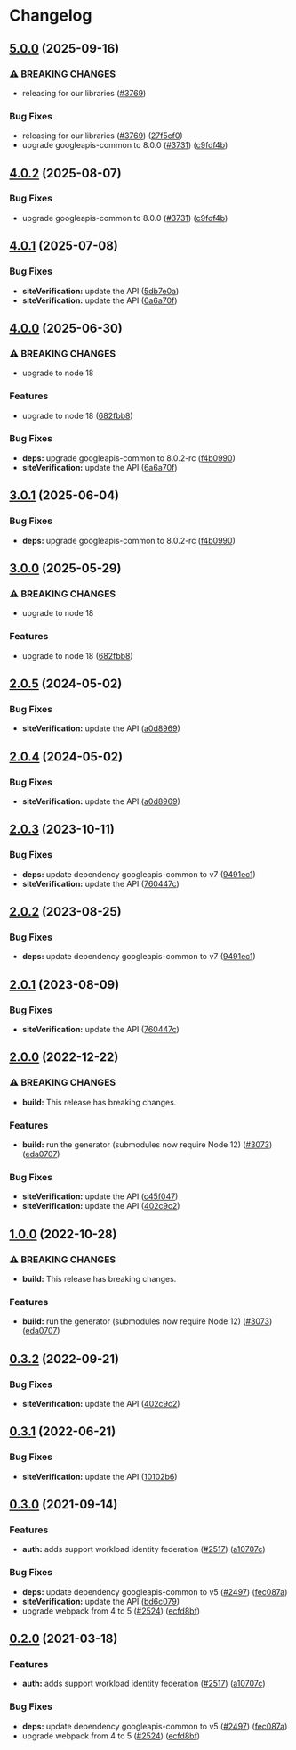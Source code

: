 # Changelog

## [5.0.0](https://github.com/googleapis/google-api-nodejs-client/compare/siteverification-v4.0.1...siteverification-v5.0.0) (2025-09-16)


### ⚠ BREAKING CHANGES

* releasing for our libraries ([#3769](https://github.com/googleapis/google-api-nodejs-client/issues/3769))

### Bug Fixes

* releasing for our libraries ([#3769](https://github.com/googleapis/google-api-nodejs-client/issues/3769)) ([27f5cf0](https://github.com/googleapis/google-api-nodejs-client/commit/27f5cf0a0190a5e8e8bf970f7a7cf77c409f093e))
* upgrade googleapis-common to 8.0.0  ([#3731](https://github.com/googleapis/google-api-nodejs-client/issues/3731)) ([c9fdf4b](https://github.com/googleapis/google-api-nodejs-client/commit/c9fdf4b34d6c9bcf608eee35dd281d4680be9797))

## [4.0.2](https://github.com/googleapis/google-api-nodejs-client/compare/siteverification-v4.0.1...siteverification-v4.0.2) (2025-08-07)


### Bug Fixes

* upgrade googleapis-common to 8.0.0  ([#3731](https://github.com/googleapis/google-api-nodejs-client/issues/3731)) ([c9fdf4b](https://github.com/googleapis/google-api-nodejs-client/commit/c9fdf4b34d6c9bcf608eee35dd281d4680be9797))

## [4.0.1](https://github.com/googleapis/google-api-nodejs-client/compare/siteverification-v4.0.0...siteverification-v4.0.1) (2025-07-08)


### Bug Fixes

* **siteVerification:** update the API ([5db7e0a](https://github.com/googleapis/google-api-nodejs-client/commit/5db7e0a2cb2d5f039e925f323cd0d2d0b525106b))
* **siteVerification:** update the API ([6a6a70f](https://github.com/googleapis/google-api-nodejs-client/commit/6a6a70fb4263d907502f8edb14bc3f71f2f5f866))

## [4.0.0](https://github.com/googleapis/google-api-nodejs-client/compare/siteverification-v3.0.1...siteverification-v4.0.0) (2025-06-30)


### ⚠ BREAKING CHANGES

* upgrade to node 18

### Features

* upgrade to node 18 ([682fbb8](https://github.com/googleapis/google-api-nodejs-client/commit/682fbb869189ae92b3e9a194d37d0548af0c1f92))


### Bug Fixes

* **deps:** upgrade googleapis-common to 8.0.2-rc ([f4b0990](https://github.com/googleapis/google-api-nodejs-client/commit/f4b099071040cfbcfe4a2e7d487d45ee93b369e0))
* **siteVerification:** update the API ([6a6a70f](https://github.com/googleapis/google-api-nodejs-client/commit/6a6a70fb4263d907502f8edb14bc3f71f2f5f866))

## [3.0.1](https://github.com/googleapis/google-api-nodejs-client/compare/siteverification-v3.0.0...siteverification-v3.0.1) (2025-06-04)


### Bug Fixes

* **deps:** upgrade googleapis-common to 8.0.2-rc ([f4b0990](https://github.com/googleapis/google-api-nodejs-client/commit/f4b099071040cfbcfe4a2e7d487d45ee93b369e0))

## [3.0.0](https://github.com/googleapis/google-api-nodejs-client/compare/siteverification-v2.0.5...siteverification-v3.0.0) (2025-05-29)


### ⚠ BREAKING CHANGES

* upgrade to node 18

### Features

* upgrade to node 18 ([682fbb8](https://github.com/googleapis/google-api-nodejs-client/commit/682fbb869189ae92b3e9a194d37d0548af0c1f92))

## [2.0.5](https://github.com/googleapis/google-api-nodejs-client/compare/siteverification-v2.0.4...siteverification-v2.0.5) (2024-05-02)


### Bug Fixes

* **siteVerification:** update the API ([a0d8969](https://github.com/googleapis/google-api-nodejs-client/commit/a0d896969a6635f013a428cc58519075e58f7cfc))

## [2.0.4](https://github.com/googleapis/google-api-nodejs-client/compare/siteverification-v2.0.3...siteverification-v2.0.4) (2024-05-02)


### Bug Fixes

* **siteVerification:** update the API ([a0d8969](https://github.com/googleapis/google-api-nodejs-client/commit/a0d896969a6635f013a428cc58519075e58f7cfc))

## [2.0.3](https://github.com/googleapis/google-api-nodejs-client/compare/siteverification-v2.0.2...siteverification-v2.0.3) (2023-10-11)


### Bug Fixes

* **deps:** update dependency googleapis-common to v7 ([9491ec1](https://github.com/googleapis/google-api-nodejs-client/commit/9491ec1cdc3c413e7d73edcfcd59cf5c28a7c855))
* **siteVerification:** update the API ([760447c](https://github.com/googleapis/google-api-nodejs-client/commit/760447c31306ecfff4e66d6d0b10390a398a97fc))

## [2.0.2](https://github.com/googleapis/google-api-nodejs-client/compare/siteverification-v2.0.1...siteverification-v2.0.2) (2023-08-25)


### Bug Fixes

* **deps:** update dependency googleapis-common to v7 ([9491ec1](https://github.com/googleapis/google-api-nodejs-client/commit/9491ec1cdc3c413e7d73edcfcd59cf5c28a7c855))

## [2.0.1](https://github.com/googleapis/google-api-nodejs-client/compare/siteverification-v2.0.0...siteverification-v2.0.1) (2023-08-09)


### Bug Fixes

* **siteVerification:** update the API ([760447c](https://github.com/googleapis/google-api-nodejs-client/commit/760447c31306ecfff4e66d6d0b10390a398a97fc))

## [2.0.0](https://github.com/googleapis/google-api-nodejs-client/compare/siteverification-v1.0.0...siteverification-v2.0.0) (2022-12-22)


### ⚠ BREAKING CHANGES

* **build:** This release has breaking changes.

### Features

* **build:** run the generator (submodules now require Node 12) ([#3073](https://github.com/googleapis/google-api-nodejs-client/issues/3073)) ([eda0707](https://github.com/googleapis/google-api-nodejs-client/commit/eda07079dadab46a80b6f9ede618f4f43030169e))


### Bug Fixes

* **siteVerification:** update the API ([c45f047](https://github.com/googleapis/google-api-nodejs-client/commit/c45f047c06b83b172a2fa9e8340a631632ee8dd5))
* **siteVerification:** update the API ([402c9c2](https://github.com/googleapis/google-api-nodejs-client/commit/402c9c2e722b2125c5ba77a722b4f3290568ec49))

## [1.0.0](https://github.com/googleapis/google-api-nodejs-client/compare/siteVerification-v0.3.2...siteVerification-v1.0.0) (2022-10-28)


### ⚠ BREAKING CHANGES

* **build:** This release has breaking changes.

### Features

* **build:** run the generator (submodules now require Node 12) ([#3073](https://github.com/googleapis/google-api-nodejs-client/issues/3073)) ([eda0707](https://github.com/googleapis/google-api-nodejs-client/commit/eda07079dadab46a80b6f9ede618f4f43030169e))

## [0.3.2](https://github.com/googleapis/google-api-nodejs-client/compare/siteVerification-v0.3.1...siteVerification-v0.3.2) (2022-09-21)


### Bug Fixes

* **siteVerification:** update the API ([402c9c2](https://github.com/googleapis/google-api-nodejs-client/commit/402c9c2e722b2125c5ba77a722b4f3290568ec49))

## [0.3.1](https://github.com/googleapis/google-api-nodejs-client/compare/siteVerification-v0.3.0...siteVerification-v0.3.1) (2022-06-21)


### Bug Fixes

* **siteVerification:** update the API ([10102b6](https://github.com/googleapis/google-api-nodejs-client/commit/10102b6733a230cc8760f432931332db67acd179))

## [0.3.0](https://www.github.com/googleapis/google-api-nodejs-client/compare/siteVerification-v0.2.0...siteVerification-v0.3.0) (2021-09-14)


### Features

* **auth:** adds support workload identity federation ([#2517](https://www.github.com/googleapis/google-api-nodejs-client/issues/2517)) ([a10707c](https://www.github.com/googleapis/google-api-nodejs-client/commit/a10707c477759e7c9ef6360a2fe800856fb600c1))


### Bug Fixes

* **deps:** update dependency googleapis-common to v5 ([#2497](https://www.github.com/googleapis/google-api-nodejs-client/issues/2497)) ([fec087a](https://www.github.com/googleapis/google-api-nodejs-client/commit/fec087abcf3d994dd41c3ffa0a0c12b1f9f09dae))
* **siteVerification:** update the API ([bd6c079](https://www.github.com/googleapis/google-api-nodejs-client/commit/bd6c0794ab7d8d5e830696c72e3b5889dc4d8144))
* upgrade webpack from 4 to 5  ([#2524](https://www.github.com/googleapis/google-api-nodejs-client/issues/2524)) ([ecfd8bf](https://www.github.com/googleapis/google-api-nodejs-client/commit/ecfd8bfcd06e1beabff7ec9a8c4000222379eb8d))

## [0.2.0](https://www.github.com/googleapis/google-api-nodejs-client/compare/siteVerification-v0.1.0...siteVerification-v0.2.0) (2021-03-18)


### Features

* **auth:** adds support workload identity federation ([#2517](https://www.github.com/googleapis/google-api-nodejs-client/issues/2517)) ([a10707c](https://www.github.com/googleapis/google-api-nodejs-client/commit/a10707c477759e7c9ef6360a2fe800856fb600c1))


### Bug Fixes

* **deps:** update dependency googleapis-common to v5 ([#2497](https://www.github.com/googleapis/google-api-nodejs-client/issues/2497)) ([fec087a](https://www.github.com/googleapis/google-api-nodejs-client/commit/fec087abcf3d994dd41c3ffa0a0c12b1f9f09dae))
* upgrade webpack from 4 to 5  ([#2524](https://www.github.com/googleapis/google-api-nodejs-client/issues/2524)) ([ecfd8bf](https://www.github.com/googleapis/google-api-nodejs-client/commit/ecfd8bfcd06e1beabff7ec9a8c4000222379eb8d))
